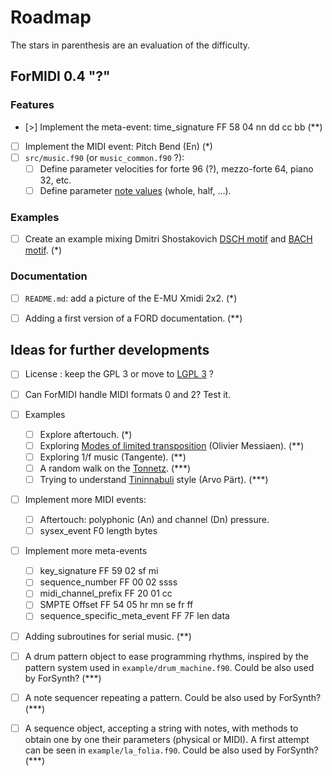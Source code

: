 # Roadmap

The stars in parenthesis are an evaluation of the difficulty.

## ForMIDI 0.4 "?"

### Features
* [>] Implement the meta-event: time_signature FF 58 04 nn dd cc bb   (**)
* [ ] Implement the MIDI event: Pitch Bend (En)   (*)
* [ ] `src/music.f90` (or `music_common.f90` ?):
    * [ ] Define parameter velocities for forte 96 (?), mezzo-forte 64, piano 32, etc.
    * [ ] Define parameter [note values](https://en.wikipedia.org/wiki/Note_value) (whole, half, ...).

### Examples
* [ ] Create an example mixing Dmitri Shostakovich [DSCH motif](https://en.wikipedia.org/wiki/DSCH_motif) and [BACH motif](https://en.wikipedia.org/wiki/BACH_motif). (*)

### Documentation
* [ ] `README.md`: add a picture of the E-MU Xmidi 2x2. (*)
* [ ] Adding a first version of a FORD documentation. (**)


## Ideas for further developments

* [ ] License : keep the GPL 3 or move to [LGPL 3](https://en.wikipedia.org/wiki/GNU_Lesser_General_Public_License) ?
* [ ] Can ForMIDI handle MIDI formats 0 and 2? Test it.

* [ ] Examples
    * [ ] Explore aftertouch. (*)
    * [ ] Exploring [Modes of limited transposition](https://en.wikipedia.org/wiki/Mode_of_limited_transposition) (Olivier Messiaen). (**)
    * [ ] Exploring 1/f music (Tangente). (**)
    * [ ] A random walk on the [Tonnetz](https://en.wikipedia.org/wiki/Tonnetz). (***)
    * [ ] Trying to understand [Tininnabuli](https://en.wikipedia.org/wiki/Tintinnabuli) style (Arvo Pärt). (***)

* [ ] Implement more MIDI events:
    * [ ] Aftertouch: polyphonic (An) and channel (Dn) pressure.
    * [ ] sysex_event F0 length bytes

* [ ] Implement more meta-events
    * [ ] key_signature FF 59 02 sf mi
    * [ ] sequence_number FF 00 02 ssss
    * [ ] midi_channel_prefix FF 20 01 cc
    * [ ] SMPTE Offset FF 54 05 hr mn se fr ff
    * [ ] sequence_specific_meta_event FF 7F len data

* [ ] Adding subroutines for serial music. (**)

* [ ] A drum pattern object to ease programming rhythms, inspired by the pattern system used in `example/drum_machine.f90`. Could be also used by ForSynth? (***)
* [ ] A note sequencer repeating a pattern. Could be also used by ForSynth? (***)
* [ ] A sequence object, accepting a string with notes, with methods to obtain one by one their parameters (physical or MIDI). A first attempt can be seen in `example/la_folia.f90`. Could be also used by ForSynth? (***)
